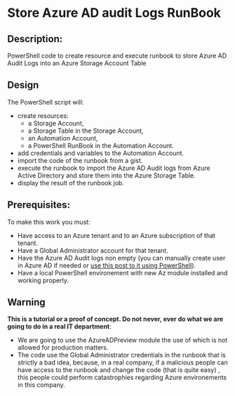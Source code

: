 # Store Azure AD audit Logs RunBook

## Description: 

PowerShell code to create resource and execute runbook to store Azure AD Audit Logs into an Azure Storage Account Table

## Design
The PowerShell script will:
<ul>
<li> create resources:
   <ul>
      <li>a Storage Account, </li>
      <li>a Storage Table in the Storage Account,</li>
      <li>an Automation Account,</li>
      <li>a PowerShell RunBook in the Automation Account.</li>

   </ul>
</li>
<li>add credentials and variables to the Automation Account.</li>
<li>import the code of the runbook from a gist.</li>
<li>execute the runbook to import the Azure AD Audit logs from Azure Active Directory and store them into the Azure Storage Table.
</li>
<li>display the result of the runbook job.</li>
</ul>

## Prerequisites: 
To make this work you must:
<ul>
<li>Have access to an Azure tenant and to an Azure subscription of that tenant.</li>
<li>Have a Global Administrator account for that tenant.</li>
<li>Have the Azure AD Audit logs non empty (you can manually create user in Azure AD if needed or <a href="https://mosshowto.blogspot.com/2019/08/create-user-azure-ad-powershell.html">use this post to it using PowerShell</a>).</li>
<li>Have a local PowerShell environement with new Az module installed and working properly.</li>
</ul>

## Warning
<b>This is a tutorial or a proof of concept. Do not never, ever do what we are going to do in a real IT department</b>:
<ul>
<li>
We are going to use the AzureADPreview module the use of which is not allowed for production matters.
</li>
<li>
The code use the Global Administrator credentials in the runbook that is strictly a bad idea, because, in a real company, if a malicious people can have access to the runbook and change the code (that is quite easy) , this people could perform catastrophies regarding Azure environements in this company.  
</li>
</ul>